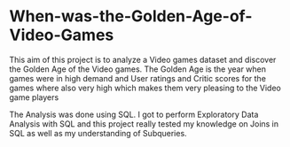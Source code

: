 # When-was-the-Golden-Age-of-Video-Games

This aim of this project is to analyze a Video games dataset and discover the Golden Age of the Video games. The Golden Age is the year when games were in high demand and User ratings and Critic scores for the games where also very high which makes them very pleasing to the Video game players

The Analysis was done using SQL. I got to perform Exploratory Data Analysis with SQL and this project really tested my knowledge on Joins in SQL as well as my understanding of Subqueries. 
